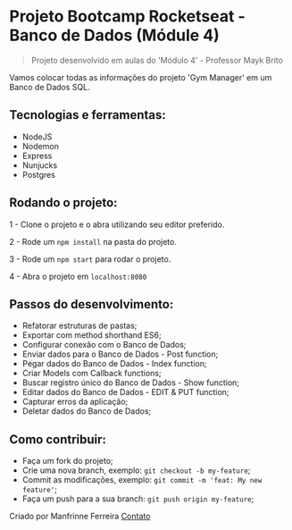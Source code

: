 # Projeto Bootcamp Rocketseat - Banco de Dados (Módule 4)

> Projeto desenvolvido em aulas do 'Módulo 4' - Professor Mayk Brito

Vamos colocar todas as informações do projeto 'Gym Manager' em um Banco de Dados SQL.


 ## Tecnologias e ferramentas:

 <ul>
  <li>NodeJS</li>
  <li>Nodemon</li>
  <li>Express</li>
  <li>Nunjucks</li>
  <li>Postgres</li>
 </ul>

## Rodando o projeto:

1 - Clone o projeto e o abra utilizando seu editor preferido.

2 - Rode um `npm install` na pasta do projeto.

3 - Rode um `npm start` para rodar o projeto.

4 - Abra o projeto em `localhost:8080`

## Passos do desenvolvimento:

- Refatorar estruturas de pastas;
- Exportar com method shorthand ES6;
- Configurar conexão com o Banco de Dados;
- Enviar dados para o Banco de Dados - Post function;
- Pegar dados do Banco de Dados - Index function;
- Criar Models com Callback functions;
- Buscar registro único do Banco de Dados - Show function;
- Editar dados do Banco de Dados - EDIT & PUT function;
- Capturar erros da aplicação;
- Deletar dados do Banco de Dados;

## Como contribuir:

-  Faça um fork do projeto;
-  Crie uma nova branch, exemplo: `git checkout -b my-feature`;
-  Commit as modificações, exemplo: `git commit -m 'feat: My new feature'`;
-  Faça um push para a sua branch: `git push origin my-feature`;



Criado por Manfrinne Ferreira [Contato](https://www.linkedin.com/in/manfrinne-ferreira-6033121a7/)
